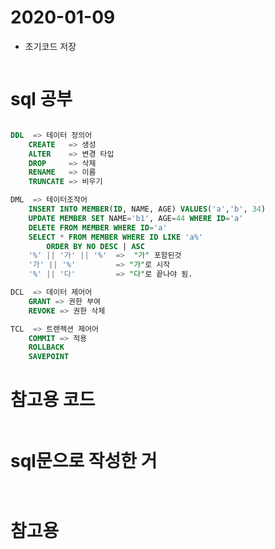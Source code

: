 # 2020-01-09
- 초기코드 저장 

```py

```


# sql 공부 
```sql

DDL  => 테이터 정의어
    CREATE   => 생성
    ALTER    => 변경 타입
    DROP     => 삭제
    RENAME   => 이름
    TRUNCATE => 비우기

DML  => 테이터조작어
    INSERT INTO MEMBER(ID, NAME, AGE) VALUES('a','b', 34)
    UPDATE MEMBER SET NAME='b1', AGE=44 WHERE ID='a'
    DELETE FROM MEMBER WHERE ID='a'
    SELECT * FROM MEMBER WHERE ID LIKE 'a%' 
        ORDER BY NO DESC | ASC
    '%' || '가' || '%'  =>  "가" 포함된것
    '가' || '%'         => "가"로 시작
    '%' || '다'         => "다"로 끝나야 됨.

DCL  => 데이터 제어어
    GRANT => 권한 부여
    REVOKE => 권한 삭제

TCL  => 트랜젝션 제어어
    COMMIT => 적용
    ROLLBACK
    SAVEPOINT

```

# 참고용 코드 
```py

```





# sql문으로 작성한 거
```py


```  
```html

```

# 참고용 

```py

```